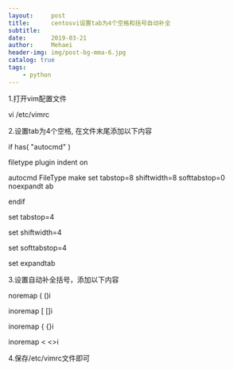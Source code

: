 ```yaml
---
layout:     post
title:      centosvi设置tab为4个空格和括号自动补全
subtitle:   
date:       2019-03-21
author:     Mehaei
header-img: img/post-bg-mma-6.jpg
catalog: true
tags:
    - python
---
```

1.打开vim配置文件

vi /etc/vimrc

2.设置tab为4个空格, 在文件末尾添加以下内容

if has( "autocmd" )

filetype plugin indent on

autocmd FileType make set tabstop=8 shiftwidth=8 softtabstop=0 noexpandt ab

endif

set tabstop=4

set shiftwidth=4

set softtabstop=4

set expandtab

3.设置自动补全括号，添加以下内容

noremap ( ()<ESC>i 

inoremap [ []<ESC>i 

inoremap { {}<ESC>i 

inoremap < <><ESC>i

4.保存/etc/vimrc文件即可
